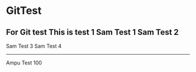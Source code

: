 # GitTest
For Git test
This is test 1
Sam Test 1
Sam Test 2
---
Sam Test 3
Sam Test 4
***********
Ampu Test 100
